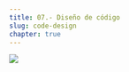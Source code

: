 ```yaml
---
title: 07.- Diseño de código
slug: code-design
chapter: true
---
```


![](/images/qap/code-quality-metrics/021.png)
